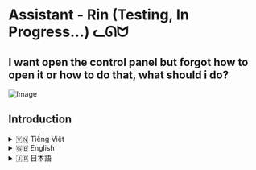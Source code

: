 # Assistant - Rin (Testing, In Progress...) ᓚᘏᗢ

## I want open the control panel but forgot how to open it or how to do that, what should i do?
![Image](https://github.com/user-attachments/assets/bce1e88b-4710-41a4-87c0-88eced9e1635)


## Introduction
<details>
<summary>🇻🇳 Tiếng Việt</summary>

## 1. Giới thiệu

**Assistant** (tên mã là **Rin**) là một trợ lý ảo cá nhân mã nguồn mở, được xây dựng dựa trên sức mạnh của mô hình ngôn ngữ lớn Gemini (Google). Rin được thiết kế để giúp người dùng tự động hóa các tác vụ hàng ngày, tương tác với hệ thống, xử lý file, và nhiều hơn nữa, thông qua giao diện dòng lệnh (CLI) thân thiện và trực quan.

**Mục tiêu chính của dự án Assistant (Rin):**

- **Tự động hóa tác vụ:** Giúp người dùng thực hiện các công việc phức tạp như thực thi lệnh hệ thống, chạy script Python, chỉnh sửa file một cách dễ dàng và nhanh chóng thông qua lệnh bằng ngôn ngữ tự nhiên.
- **Mở rộng khả năng:** Kiến trúc plugin linh hoạt cho phép dễ dàng mở rộng thêm các tính năng mới, phù hợp với nhu cầu sử dụng đa dạng của người dùng.
- **Tích hợp AI mạnh mẽ:** Sử dụng Gemini để hiểu và phản hồi câu hỏi, yêu cầu của người dùng một cách thông minh và tự nhiên.
- **Mã nguồn mở và Tùy biến:** Mã nguồn dự án được cung cấp mở, khuyến khích cộng đồng đóng góp và tùy chỉnh để phát triển trợ lý ảo theo ý muốn.

**Assistant (Rin) hướng đến:**

- **Người dùng cá nhân:** Muốn có một trợ lý ảo đa năng để hỗ trợ công việc và giải trí hàng ngày.
- **Nhà phát triển:**  Muốn tìm hiểu cách tích hợp AI vào ứng dụng, hoặc muốn đóng góp vào một dự án trợ lý ảo mã nguồn mở.
- **Người yêu thích công nghệ:** Muốn khám phá và tùy chỉnh một trợ lý ảo linh hoạt và mạnh mẽ.

## 2. Tính năng

**Assistant (Rin)** cung cấp một loạt các tính năng mạnh mẽ, bao gồm:

- **Thực thi lệnh hệ thống (@):** Cho phép người dùng chạy trực tiếp các lệnh PowerShell (trên Windows) thông qua câu lệnh tự nhiên, ví dụ: `@mở trình quản lý thiết bị`, `@ipconfig /all`.
- **Thực thi mã Python ($):** Có khả năng tạo và thực thi các đoạn mã Python ngắn trực tiếp trong môi trường dòng lệnh, ví dụ: `$viết code python in ra thông tin ổ đĩa`, `$tính tổng các số từ 1 đến 100 bằng python`.
- **Xử lý file nâng cao (#):** Hỗ trợ đọc, ghi, chỉnh sửa, fix lỗi, và nâng cấp code trong các file khác nhau. Các lệnh xử lý file bắt đầu bằng `#` và có thể áp dụng cho nhiều loại file, ví dụ: `#đọc file "path/to/file.txt"`, `#sửa lỗi code file "script.py"`.
- **Tích hợp Gemini (Google AI):** Sử dụng sức mạnh của Gemini để hiểu ngôn ngữ tự nhiên, tạo ra lệnh hệ thống, sinh code Python, phân tích kết quả thực thi, và đưa ra đánh giá thông minh.
- **Hỗ trợ Memory (lưu trữ phiên làm việc):** Rin có khả năng lưu trữ thông tin từ các tương tác trước đó (memory) trong phiên làm việc hiện tại, giúp đưa ra phản hồi phù hợp hơn trong các câu lệnh tiếp theo.
- **Plugin kiến trúc:** Thiết kế theo dạng plugin, dễ dàng thêm mới các chức năng và mở rộng khả năng của trợ lý ảo thông qua việc phát triển các plugin mới.
- **Thông báo và Phân tích kết quả:**  Sau khi thực hiện lệnh, Rin cung cấp thông báo trạng thái (thành công/lỗi), kết quả đầu ra (output), phân tích lỗi (nếu có), và đánh giá kết quả bằng Gemini 2.
- **Hiệu ứng động và Giao diện thân thiện:** Sử dụng hiệu ứng động "đang suy nghĩ" để tạo trải nghiệm tương tác thú vị. Giao diện dòng lệnh (CLI) được tối ưu hóa về màu sắc và bố cục để dễ đọc và sử dụng.
- **Hoạt động trên Windows (tối ưu hóa cho PowerShell):** Rin được phát triển chủ yếu để chạy trên hệ điều hành Windows và tận dụng sức mạnh của PowerShell cho các lệnh hệ thống.

## 3. Cấu trúc Dự án

```
Assistant/
├── .git/             (Thư mục Git - không liệt kê khi tạo tài liệu)
├── .gitignore        (File chỉ định các tệp/thư mục Git bỏ qua)
├── Assistant/
├── bieutuong/         (Thư mục chứa các biểu tượng và hình ảnh - không liệt kê khi tạo tài liệu)
├── cac_plugin/       (Thư mục chứa các plugin chức năng mở rộng)
│   ├── thuc_thi_lenh_he_thong.py (Plugin thực thi lệnh hệ thống PowerShell)
│   ├── thuc_thi_python.py     (Plugin thực thi mã Python)
│   ├── xu_ly_file_plugin.py   (Plugin xử lý file nâng cao)
│   ├── __init__.py
│   └── __pycache__/         (Thư mục cache Python - không liệt kê)
├── core/              (Thư mục chứa mã nguồn core của trợ lý ảo)
│   ├── chat.py         (Module quản lý giao tiếp với Gemini)
│   ├── __init__.py
│   └── __pycache__/         (Thư mục cache Python - không liệt kê)
├── memory/            (Thư mục lưu trữ memory và session - không liệt kê)
├── README.md
├── rin.py             (File mã nguồn chính, khởi chạy trợ lý ảo)
├── run.bat            (File batch script để chạy ứng dụng trên Windows)
├── utils/             (Thư mục chứa các module tiện ích)
│   ├── animation/      (Thư mục chứa hiệu ứng động)
│   │   ├── hieu_ung.py  (Module hiệu ứng động)
│   │   └── __init__.py
│   │   └── __pycache__/     (Thư mục cache Python - không liệt kê)
│   ├── cau_hinh.py     (File cấu hình các hằng số và cài đặt)
│   ├── nhat_ky.py      (Module nhật ký hoạt động)
│   ├── rin.bat        (File batch script phụ trợ)
│   ├── __init__.py
│   └── __pycache__/     (Thư mục cache Python - không liệt kê)
├── __init__.py
```

- **`.git/`, `.gitignore`**: Các file và thư mục liên quan đến Git, quản lý mã nguồn.
- **`Assistant/`**: Thư mục có thể dùng để chứa các tài liệu hoặc nguồn lực khác cho dự án (hiện tại có vẻ trống).
- **`bieutuong/`**: Thư mục chứa các file biểu tượng, hình ảnh, ASCII art sử dụng cho giao diện (có thể được tùy chỉnh).
- **`cac_plugin/`**: Thư mục cốt lõi chứa các plugin chức năng:
    - **`thuc_thi_lenh_he_thong.py`**: Plugin cho phép thực thi lệnh hệ thống (PowerShell).
    - **`thuc_thi_python.py`**: Plugin cho phép thực thi mã Python trực tiếp.
    - **`xu_ly_file_plugin.py`**: Plugin cung cấp các chức năng xử lý file (đọc, ghi, sửa...).
    - **`__init__.py`**: File khởi tạo package, báo cho Python biết đây là một package.
- **`core/`**: Chứa các module core của hệ thống:
    - **`chat.py`**: Module xử lý giao tiếp với Gemini API, khởi tạo và duy trì phiên chat.
    - **`__init__.py`**: File khởi tạo package.
- **`memory/`**: Thư mục (không được commit lên Git) lưu trữ memory của phiên làm việc và lịch sử hội thoại.
- **`README.md`**: File README này, cung cấp thông tin tổng quan về dự án.
- **`rin.py`**: File Python chính, chứa vòng lặp chính của chương trình, xử lý input người dùng, gọi plugin, và giao tiếp với Gemini.
- **`run.bat`**: File batch để chạy ứng dụng một cách dễ dàng trên Windows (kích hoạt môi trường ảo và chạy `rin.py`).
- **`utils/`**: Chứa các module tiện ích dùng chung:
    - **`animation/`**: Chứa module `hieu_ung.py` để tạo hiệu ứng động (ví dụ: "đang suy nghĩ").
    - **`cau_hinh.py`**: File cấu hình các hằng số, cài đặt, API key, màu sắc, v.v.
    - **`nhat_ky.py`**: Module quản lý nhật ký (logging) hoạt động của chương trình.
    - **`rin.bat`**: File batch script phụ trợ (ví dụ, có thể dùng cho mục đích debug hoặc test).
    - **`__init__.py`**: File khởi tạo package.
- **`__init__.py` (gốc thư mục `Assistant/`)**: File khởi tạo package cho thư mục gốc.

## 4. Cài đặt

### Điều kiện tiên quyết

Trước khi cài đặt và chạy **Assistant (Rin)**, bạn cần đảm bảo đã cài đặt các phần mềm sau:

1.  **Python:** Phiên bản Python 3.8 trở lên. Tải từ [https://www.python.org/downloads/](https://www.python.org/downloads/)

2.  **pip:** (Đi kèm Python) Pip là trình quản lý gói của Python, dùng để cài đặt các thư viện phụ thuộc.

3.  **API Key của Gemini API:** Bạn cần có API key hợp lệ để sử dụng Gemini API.  Tham khảo hướng dẫn từ Google Generative AI để lấy API key. Sau khi có key, hãy đặt nó vào biến `API_KEY` trong file `utils/cau_hinh.py`. **Cẩn trọng bảo mật API Key của bạn**.

### Các bước cài đặt

1. **Tải Dự án:** Clone hoặc tải mã nguồn dự án **Assistant** từ GitHubGitHub.

   ```bash
   git clone https://github.com/Rin1809/System_Assistant
   cd Assistant
   ```

2. **Tạo Môi trường Ảo (khuyến khích):** Tạo môi trường ảo để quản lý thư viện riêng cho dự án này. Trong thư mục dự án **Assistant**, chạy lệnh:

   ```bash
   python -m venv moitruongao
   ```

3. **Kích hoạt Môi trường Ảo:**

   - **Windows:** Chạy file `run.bat`. File này sẽ kích hoạt môi trường ảo và chạy ứng dụng.

     Hoặc kích hoạt thủ công bằng lệnh trong Command Prompt/PowerShell:
     ```bash
     moitruongao\Scripts\activate.bat
     ```

   - **macOS/Linux:** Chạy lệnh trong Terminal:
     ```bash
     source moitruongao/bin/activate
     ```

4. **Cài đặt Thư viện:** Cài đặt các thư viện Python cần thiết từ file `requirements.txt` (nếu có trong dự án). Nếu không, cài đặt thủ công (trong môi trường ảo đã kích hoạt):

   ```bash
   pip install -r requirements.txt  # Nếu có file requirements.txt

   # Hoặc cài thủ công nếu không có file requirements.txt:
   pip install google-generativeai pygments python-magic python-docx openpyxl rich psutil watchdog wmi
   ```

5. **Cấu hình API Key:** Mở file `utils/cau_hinh.py` và thay thế giá trị placeholder trong biến `API_KEY = "YOUR_API_KEY_HERE"` bằng API key Gemini của bạn.

6. **Chạy Ứng dụng:**

   - **Windows (khuyến khích):** Chạy file `run.bat`.

   - **Mọi hệ điều hành (sau khi kích hoạt môi trường ảo):** Chạy lệnh:

     ```bash
     python rin.py
     ```

     Trợ lý ảo Rin sẽ khởi động trong dòng lệnh.

## 5. Cách Sử dụng

**Giao diện dòng lệnh (CLI) của Assistant (Rin):**

Khi chạy `rin.py` hoặc `run.bat`, bạn sẽ thấy giao diện dòng lệnh của Rin. Bạn có thể tương tác với Rin thông qua các lệnh bằng ngôn ngữ tự nhiên, với các tiền tố đặc biệt để gọi các chức năng plugin:

- **Câu hỏi thông thường (không tiền tố):**  Đối với các câu hỏi thông thường, bạn có thể nhập trực tiếp câu hỏi. Rin sẽ sử dụng Gemini để trả lời. Ví dụ: `thời tiết hôm nay thế nào?`, `tóm tắt về lịch sử Việt Nam`.
- **Thực thi lệnh hệ thống (tiền tố `@`):** Để thực thi lệnh hệ thống (PowerShell trên Windows), bắt đầu câu lệnh với ký tự `@`. Ví dụ: `@mở notepad`, `@ipconfig`.
- **Thực thi mã Python (tiền tố `$`)**: Để chạy mã Python, bắt đầu câu lệnh với `$`. Ví dụ: `$viết code python tính giai thừa của 10`, `$in ra ngày giờ hiện tại bằng python`.
- **Xử lý file (tiền tố `#`)**: Để thực hiện các thao tác trên file (đọc, sửa, ghi...), dùng tiền tố `#`.  Theo sau `#` là lệnh và đường dẫn file trong dấu nháy kép. Ví dụ: `#đọc file "path/to/my_file.txt"`, `#sửa file "script.py", thay thế 'old_text' bằng 'new_text'`.

**Các lệnh thường dùng:**

- **`rin`**: Gọi tên trợ lý để "đánh thức" hoặc bắt đầu cuộc trò chuyện (có thể không cần thiết trong mỗi câu lệnh).
- **`0`**: Nhập số `0` và Enter để thoát khỏi chương trình.
- **`2`**: Nhập số `2` và Enter để ngắt tiến trình hiện tại (nếu có).
- **`!` + `[tên_file_memory.json]`**:  Load memory từ một file JSON đã lưu trước đó trong thư mục `memory/`. Ví dụ: `!Memory_2024-12-28_10-30-45.json`.

**Lưu ý:**

- Đường dẫn file trong lệnh `#` nên được đặt trong dấu nháy kép (`"`).
- Rin hiện tại tối ưu hóa cho hệ điều hành Windows và PowerShell.
- Để sử dụng plugin xử lý file (`#`), bạn cần cung cấp đường dẫn file hợp lệ và đảm bảo Rin có quyền truy cập file.

## 6. Ví dụ Sử dụng

Dưới đây là một số ví dụ minh họa cách sử dụng **Assistant (Rin)** cho các tác vụ khác nhau:

**Ví dụ 1: Hỏi thông tin thời tiết:**

```
[Thời gian hiện tại] Rin: Tôi:  thời tiết Hà Nội hôm nay thế nào?

[Thời gian] Rin: Rin:  ☀️ Hà Nội hôm nay trời nắng đẹp đó cậu! Nhiệt độ dao động từ 20-28 độ C. Nhớ mang kính râm khi ra đường nha!
```

**Ví dụ 2: Mở ứng dụng bằng lệnh hệ thống:**

```
[Thời gian hiện tại] Rin: Tôi:  @mở notepad

[Thời gian] Rin: Rin:  [PLUGIN: Thực thi lệnh hệ thống] Rin:

[Thực thi lệnh hệ thống] ✨ Hoàn tất (0.25s) ✨
────────────────────────────────────────────────────────────────────────
✅ Thực thi thành công
🔍  Phân tích:
    -  - Result:

        -   "The command was successfully executed, and Notepad should be open now." (One line like this should not exceed 15 words)
- ➡️ Output:

    -

Error:
────────────────────────────────────────────────────────────────────────
```
*(Notepad sẽ được mở trên máy tính của bạn)*

**Ví dụ 3: Lấy thông tin ổ đĩa bằng Python:**

```
[Thời gian hiện tại] Rin: Tôi:  $viết code python in ra thông tin ổ đĩa

[Thời gian] Rin: Rin:  [PLUGIN: Thực thi Python] Rin:

[Thực thi Python] ✨ Hoàn tất (1.55s) ✨
────────────────────────────────────────────────────────────────────────
✅ Đã thực thi mã Python.
🔍  Phân tích:
    -  - Result:

        -   "The code executed successfully without errors." (One line like this should not exceed 15 words)
        -   "The disk information is extracted and printed as expected."
💽 Thông tin ổ đĩa:
    - ➡️ Ổ đĩa
      ➡️ Mô tả     Local Fixed Disk
      ➡️ Kích thước   931.51 GB
      ➡️ Còn trống    349.84 GB
      ➡️ Hệ thống File   NTFS
    - ➡️ Ổ đĩa   D:
      ➡️ Mô tả     Local Fixed Disk
      ➡️ Kích thước   1023.96 GB
      ➡️ Còn trống    754.85 GB
      ➡️ Hệ thống File   NTFS
    - ➡️ Ổ đĩa   E:
      ➡️ Mô tả     CD-ROM Disc
      ➡️ Kích thước   0.0 GB
      ➡️ Còn trống    0.0 GB
      ➡️ Hệ thống File   CDFS
    - ➡️ Ổ đĩa   F:
      ➡️ Mô tả     Local Fixed Disk
      ➡️ Kích thước   465.76 GB
      ➡️ Còn trống    444.04 GB
      ➡️ Hệ thống File   NTFS
    - ➡️ Ổ đĩa   G:
      ➡️ Mô tả     Local Fixed Disk
      ➡️ Kích thước   465.76 GB
      ➡️ Còn trống    439.14 GB
      ➡️ Hệ thống File   NTFS
    - ➡️ Ổ đĩa   C:
      ➡️ Mô tả     Local Fixed Disk
      ➡️ Kích thước   476.39 GB
      ➡️ Còn trống    44.47 GB
      ➡️ Hệ thống File   NTFS
────────────────────────────────────────────────────────────────────────
```

**Ví dụ 4: Đọc nội dung file code Python:**

```
[Thời gian hiện tại] Rin: Tôi:  #đọc file "utils/cau_hinh.py"

[Thời gian] Rin: Rin:  [PLUGIN: XuLyFile] Rin:
[Xử lý file] ✨ Hoàn tất (0.00s) ✨
────────────────────────────────────────────────────────────────────────
✅ Đã đọc file
    Nội dung:
    ----------------------------------------
    # utils/cau_hinh.py
    import threading
    import sys
    import codecs
    import os
    import re
    from rich.console import Console
    from rich.table import Table

    # Khóa Rin
    PRINT_LOCK = threading.Lock()

    # Màu sắc
    PINK1 = "\033[38;2;255;192;203m"
    PLUM2 = "\033[38;2;221;160;221m"
    RICH_PINK = "\033[38;2;255;105;180m"
    RED = "\033[91m"
    GREEN = "\033[92m"
    YELLOW = "\033[38;5;226m"  # Nền vàng nhạt
    BLUE = "\033[94m"
    ORANGE = "\033[38;2;255;105;180m"
    RESET = "\033[0m"
    BOLD = "\033[1m"
    UNBOLD = "\033[0m"
    GREEN = "\033[38;5;154m"
    RIN = "\033[38;5;159m"
    TIME = "\033[38;5;231m"
    THISTLE1 = "\033[38;2;255;225;255m"
    DARK_ORANGE = "\033[38;2;255;140;0m"
    MODEL_NAME = "gemini-2.0-flash-exp" # Thay doi model neu can
    MODEL_NAME2 = "gemini-exp-1206"
    TEMP = 0.7
    TOP_P = 0.95
    TOP_K = 40
    MAX_OUTPUT_TOKENS = 8192 #giam xuon == nhanh hon
    API_KEY = "YOUR_API_KEY_HERE"

    SUCCESS = f"{GREEN}✔{RESET}"
    FAIL = f"{RED}❌{RESET}"
    ERROR = f"{RED}⚠{RESET}"

    # path luu memory
    MEMORY_DIR = os.path.join(os.path.dirname(os.path.dirname(os.path.abspath(__file__))), "memory")

    MEMORY_FILE_FORMAT = "Memory_%Y-%m-%d_%H-%M-%S.json"
    SESSION_FILE_FORMAT = "Session_%Y-%m-%d_%H-%M-%S.json"

    def remove_ansi_escape_codes(text):
        """Loại bỏ mã màu ANSI khỏi chuỗi."""
        return re.sub(r'\x1b\[[0-9;]*[mG]', '', text)

    def format_output(plugin_name, message=None, execution_time=None, content=None, error=None, analysis=None, output=None, code=None, disk_info=None, detailed=True):
        """
        Formats the output for better readability.
        """
        console = Console()

        if not detailed:
            if execution_time is not None:
                console.print(f"[{plugin_name}] ✨ Hoàn tất ({execution_time:.2f}s) ✨")
            if message:
                console.print(f"✅ {message}")
            if error:
                console.print(f"❌ {error}")
            return

        table = Table(title=f"[{plugin_name}]")

        table.add_column("Trường", style="dim", width=20)
        table.add_column("Giá trị")

        if message:
            table.add_row("✅ Thông báo", message)
        if execution_time is not None:
            table.add_row("✨ Thời gian", f"{execution_time:.2f}s")
        if analysis:
            table.add_row("🔍 Phân tích", analysis)
        if output:
            table.add_row("➡️ Output", output)
        if content:
            table.add_row("📄 Nội dung", content)
        if code:
            table.add_row("💻 Code", code)
        if disk_info:
            table.add_row("💽 Thông tin ổ đĩa", "")
            for disk in disk_info:
                table.add_row("    - ➡️ Ổ đĩa", disk['caption'])
                table.add_row("      ➡️ Mô tả", disk['description'])
                table.add_row("      ➡️ Kích thước", f"{disk['size']} GB")
                table.add_row("      ➡️ Còn trống", f"{disk['free_space']} GB")
                table.add_row("      ➡️ Hệ thống File", disk['file_system'])
        if error:
            table.add_row("❌ Lỗi", error)

        console.print(table)
    ----------------------------------------
────────────────────────────────────────────────────────────────────────
```

**Ví dụ 5: Chỉnh sửa file text (thay thế từ):**

```
[Thời gian hiện tại] Rin: Tôi:  #sửa file "example.txt" thay thế "từ cũ" bằng "từ mới"

[Thời gian] Rin: Rin:  [PLUGIN: XuLyFile] Rin:
[Xử lý file] ✨ Hoàn tất (0.01s) ✨
────────────────────────────────────────────────────────────────────────
✅ Đã chỉnh sửa file
    Code:
    ----------------------------------------
    Không có thay đổi
    ----------------------------------------
────────────────────────────────────────────────────────────────────────
```
*(File `example.txt` sẽ được chỉnh sửa, nếu có "từ cũ" sẽ bị thay thế bằng "từ mới")*

**Khám phá thêm:**

Hãy thử nghiệm với các lệnh khác nhau, kết hợp các tính năng, và tùy chỉnh các plugin để khám phá toàn bộ tiềm năng của **Assistant (Rin)**.

## 7. Cấu hình Nâng cao

- **File cấu hình `utils/cau_hinh.py`:** File này chứa các cấu hình quan trọng:
    - `API_KEY`:  **Bắt buộc** phải thay thế bằng API key Gemini của bạn.
    - `MODEL_NAME`, `MODEL_NAME2`: Tên các model Gemini được sử dụng. Có thể thay đổi để thử nghiệm các model khác.
    - `TEMP`, `TOP_P`, `TOP_K`, `MAX_OUTPUT_TOKENS`: Các tham số cấu hình cho model Gemini.  Bạn có thể tùy chỉnh để điều chỉnh độ sáng tạo, độ chính xác, và tốc độ phản hồi của Gemini.
    - Các biến màu sắc: `PINK1`, `RED`, `GREEN`, `YELLOW`, v.v.:  Mã màu ANSI để tùy chỉnh giao diện dòng lệnh.
    - `MEMORY_DIR`, `MEMORY_FILE_FORMAT`, `SESSION_FILE_FORMAT`: Đường dẫn và định dạng file cho việc lưu trữ memory và session.

- **Plugin kiến trúc:** Nếu bạn muốn mở rộng thêm tính năng cho **Assistant (Rin)**, bạn có thể phát triển các plugin mới trong thư mục `cac_plugin/`. Xem các plugin mẫu (`thuc_thi_lenh_he_thong.py`, `thuc_thi_python.py`, `xu_ly_file_plugin.py`) để hiểu cách xây dựng một plugin.

- **Chạy bằng quyền Admin (Windows):** Để một số plugin (ví dụ: `thuc_thi_lenh_he_thong.py`) hoạt động hiệu quả nhất (đặc biệt các lệnh yêu cầu quyền admin), bạn nên chạy `rin.py` hoặc `run.bat` với quyền Administrator. Khi khởi động, Rin sẽ kiểm tra quyền admin và tự động yêu cầu chạy lại với quyền admin nếu cần thiết.

</details>

<details>
<summary>🇬🇧 English</summary>

## 1. Introduction

**Assistant** (codename **Rin**) is an open-source personal virtual assistant, built on the powerful Gemini large language model (Google). Rin is designed to help users automate daily tasks, interact with the system, process files, and much more, through a user-friendly and intuitive command-line interface (CLI).

**The main goals of the Assistant (Rin) project:**

- **Task Automation:** Help users perform complex tasks like executing system commands, running Python scripts, and editing files easily and quickly through natural language commands.
- **Extensibility:** Flexible plugin architecture allows for easy addition of new features, suitable for diverse user needs.
- **Powerful AI Integration:** Leverage Gemini to understand and respond to user questions and requests intelligently and naturally.
- **Open Source and Customizable:** Project source code is open, encouraging community contributions and customization to develop virtual assistants as desired.

**Assistant (Rin) is aimed at:**

- **Personal Users:** Who want a versatile virtual assistant to support daily work and entertainment.
- **Developers:**  Who want to learn how to integrate AI into applications, or want to contribute to an open-source virtual assistant project.
- **Tech Enthusiasts:** Who want to explore and customize a flexible and powerful virtual assistant.

## 2. Features

**Assistant (Rin)** offers a range of powerful features, including:

- **System Command Execution (@):** Allows users to directly run PowerShell commands (on Windows) through natural language commands, for example: `@open device manager`, `@ipconfig /all`.
- **Python Code Execution ($):** Capable of creating and executing short Python code snippets directly in the command-line environment, for example: `$write python code to print disk information`, `$calculate the sum of numbers from 1 to 100 using python`.
- **Advanced File Processing (#):** Supports reading, writing, editing, fixing code, and upgrading code in different files. File processing commands start with `#` and can be applied to various file types, for example: `#read file "path/to/file.txt"`, `#fix code file "script.py"`.
- **Gemini Integration (Google AI):** Harnesses the power of Gemini to understand natural language, generate system commands, generate Python code, analyze execution results, and provide intelligent evaluations.
- **Memory Support (Session History):** Rin has the ability to store information from previous interactions (memory) in the current session, helping to provide more relevant responses in subsequent commands.
- **Plugin Architecture:** Designed with a plugin-based architecture, making it easy to add new functions and expand the virtual assistant's capabilities by developing new plugins.
- **Notification and Result Analysis:**  After executing commands, Rin provides status notifications (success/error), output results, error analysis (if any), and result evaluation using Gemini 2.
- **Dynamic Effects and Friendly Interface:** Uses dynamic "thinking" effects to create an engaging interaction experience. The command-line interface (CLI) is optimized for color and layout for readability and ease of use.
- **Runs on Windows (Optimized for PowerShell):** Rin is primarily developed to run on the Windows operating system and leverage the power of PowerShell for system commands.

## 3. Project Structure

```
Assistant/
├── .git/             (Git Directory - not listed in documentation)
├── .gitignore        (File specifying files/directories Git should ignore)
├── Assistant/
├── bieutuong/         (Directory containing icons and images - not listed in documentation)
├── cac_plugin/       (Directory containing extended function plugins)
│   ├── thuc_thi_lenh_he_thong.py (PowerShell system command execution plugin)
│   ├── thuc_thi_python.py     (Python code execution plugin)
│   ├── xu_ly_file_plugin.py   (Advanced file processing plugin)
│   ├── __init__.py
│   └── __pycache__/         (Python cache directory - not listed)
├── core/              (Directory containing the core source code of the virtual assistant)
│   ├── chat.py         (Module for managing Gemini communication)
│   ├── __init__.py
│   └── __pycache__/         (Python cache directory - not listed)
├── memory/            (Directory for storing session memory and history - not listed)
├── README.md
├── rin.py             (Main source code file, starts the virtual assistant)
├── run.bat            (Batch script to easily run the application on Windows)
├── utils/             (Directory containing utility modules)
│   ├── animation/      (Directory containing dynamic effects)
│   │   ├── hieu_ung.py  (Dynamic effects module)
│   │   └── __init__.py
│   │   └── __pycache__/     (Python cache directory - not listed)
│   ├── cau_hinh.py     (Configuration file for constants and settings)
│   ├── nhat_ky.py      (Activity logging module)
│   ├── rin.bat        (Auxiliary batch script file)
│   ├── __init__.py
│   └── __pycache__/     (Python cache directory - not listed)
├── __init__.py
```

- **`.git/`, `.gitignore`**: Git-related files and directories for source code management.
- **`Assistant/`**: Directory potentially for documents or other project resources (currently seems empty).
- **`bieutuong/`**: Directory containing icon files, images, ASCII art used for the interface (can be customized).
- **`cac_plugin/`**: Core directory containing function plugins:
    - **`thuc_thi_lenh_he_thong.py`**: Plugin for executing system commands (PowerShell).
    - **`thuc_thi_python.py`**: Plugin for direct Python code execution.
    - **`xu_ly_file_plugin.py`**: Plugin providing file processing functionalities (read, write, edit...).
    - **`__init__.py`**: Package initialization file, tells Python this is a package.
- **`core/`**: Contains core system modules:
    - **`chat.py`**: Module handling Gemini API communication, initializes and maintains chat sessions.
    - **`__init__.py`**: Package initialization file.
- **`memory/`**: Directory (not committed to Git) storing session memory and conversation history.
- **`README.md`**: This README file, provides project overview information.
- **`rin.py`**: Main Python file, contains program's main loop, processes user input, calls plugins, and interacts with Gemini.
- **`run.bat`**: Batch file to easily run the application on Windows (activates virtual environment and runs `rin.py`).
- **`utils/`**: Contains common utility modules:
    - **`animation/`**: Contains `hieu_ung.py` module to create dynamic effects (e.g., "thinking" animation).
    - **`cau_hinh.py`**: Configuration file for constants, settings, API key, colors, etc.
    - **`nhat_ky.py`**: Module for managing program activity logs (logging).
    - **`rin.bat`**: Auxiliary batch script file (e.g., can be used for debugging or testing purposes).
    - **`__init__.py`**: Package initialization file.
- **`__init__.py`** (root `Assistant/` directory): Package initialization file for the root directory.

## 4. Installation

### Prerequisites

Before installing and running **Assistant (Rin)**, ensure you have the following software installed:

1.  **Python:** Python version 3.8 or later. Download from [https://www.python.org/downloads/](https://www.python.org/downloads/)

2.  **pip:** (Included with Python) Pip is Python's package manager, used to install dependent libraries.

3.  **Gemini API Key:** You need a valid Gemini API key to use the Gemini API. Refer to Google Generative AI documentation to get an API key. Once you have the key, put it in the `API_KEY` variable in the `utils/cau_hinh.py` file. **Keep your API Key secure**.

### Installation Steps

1. **Download Project:** Clone or download the **Assistant** project source code from GitHub.

   ```bash
   git clone https://github.com/Rin1809/System_Assistant
   cd Assistant
   ```

2. **Create Virtual Environment (Recommended):** Create a virtual environment to manage libraries separately for this project. In the **Assistant** project directory, run the command:

   ```bash
   python -m venv moitruongao
   ```

3. **Activate Virtual Environment:**

   - **Windows:** Run the `run.bat` file. This file will activate the virtual environment and run the application.

     Or manually activate using the command in Command Prompt/PowerShell:
     ```bash
     moitruongao\Scripts\activate.bat
     ```

   - **macOS/Linux:** Run the command in the Terminal:
     ```bash
     source moitruongao/bin/activate
     ```

4. **Install Libraries:** Install the necessary Python libraries from the `requirements.txt` file (if present in the project). Otherwise, install them manually (in the activated virtual environment):

   ```bash
   pip install -r requirements.txt  # If requirements.txt file exists

   # Or install manually if requirements.txt is not present:
   pip install google-generativeai pygments python-magic python-docx openpyxl rich psutil watchdog wmi
   ```

5. **Configure API Key:** Open the `utils/cau_hinh.py` file and replace the placeholder value in the `API_KEY = "YOUR_API_KEY_HERE"` variable with your Gemini API key.

6. **Run Application:**

   - **Windows (Recommended):** Run the `run.bat` file.

   - **Any OS (after activating virtual environment):** Run the command:

     ```bash
     python rin.py
     ```

     The Rin virtual assistant will start in the command line.

## 5. Usage

**Command-Line Interface (CLI) of Assistant (Rin):**

When you run `rin.py` or `run.bat`, you will see Rin's command-line interface. You can interact with Rin through natural language commands, with special prefixes to invoke plugin functions:

- **Normal Questions (no prefix):** For general questions, you can directly enter the question. Rin will use Gemini to answer. For example: `how's the weather today in Hanoi?`, `summarize Vietnamese history`.
- **System Command Execution (prefix `@`):** To execute system commands (PowerShell on Windows), start the command with the `@` character. For example: `@open notepad`, `@ipconfig`.
- **Python Code Execution (prefix `$`)**: To run Python code, start the command with `$`. For example: `$write python code to calculate factorial of 10`, `$print current date and time using python`.
- **File Processing (prefix `#`)**: To perform file operations (read, edit, write...), use the prefix `#`. Following `#` is the command and the file path in double quotes. For example: `#read file "path/to/my_file.txt"`, `#edit file "script.py", replace 'old_text' with 'new_text'`.

**Common Commands:**

- **`rin`**: Calling the assistant's name to "wake up" or start a conversation (may not be necessary in every command).
- **`0`**: Enter number `0` and Enter to exit the program.
- **`2`**: Enter number `2` and Enter to interrupt the current process (if any).
- **`!` + `[memory_file_name.json]`**:  Load memory from a previously saved JSON file in the `memory/` directory. For example: `!Memory_2024-12-28_10-30-45.json`.

**Note:**

- File paths in `#` commands should be enclosed in double quotes (`"`).
- Rin is currently optimized for Windows OS and PowerShell.
- To use the file processing plugin (`#`), you need to provide valid file paths and ensure Rin has file access permissions.

## 6. Usage Examples

Below are some examples illustrating how to use **Assistant (Rin)** for different tasks:

**Example 1: Asking about weather information:**

```
[Current Time] Rin: Me:  how's the weather in Hanoi today?

[Time] Rin: Rin:  ☀️ Hanoi's weather today is sunny and beautiful! The temperature ranges from 20-28 degrees Celsius. Remember to wear sunglasses when going out!
```

**Example 2: Opening an application using system command:**

```
[Current Time] Rin: Me:  @open notepad

[Time] Rin: Rin:  [PLUGIN: System Command Execution] Rin:

[System Command Execution] ✨ Completed (0.25s) ✨
────────────────────────────────────────────────────────────────────────
✅ Execution successful
🔍  Analysis:
    -  - Result:

        -   "The command was successfully executed, and Notepad should be open now." (One line like this should not exceed 15 words)
- ➡️ Output:

    -

Error:
────────────────────────────────────────────────────────────────────────
```
*(Notepad will be opened on your computer)*

**Example 3: Getting disk information using Python:**

```
[Current Time] Rin: $write python code to print disk information

[Time] Rin: Rin:  [PLUGIN: Python Execution] Rin:

[Python Execution] ✨ Completed (1.55s) ✨
────────────────────────────────────────────────────────────────────────
✅ Python code executed successfully.
🔍  Analysis:
    -  - Result:

        -   "The code executed successfully without errors." (One line like this should not exceed 15 words)
        -   "The disk information is extracted and printed as expected."
💽 Disk Information:
    - ➡️ Disk
      ➡️ Description     Local Fixed Disk
      ➡️ Size          931.51 GB
      ➡️ Free Space    349.84 GB
      ➡️ File System   NTFS
    - ➡️ Disk   D:
      ➡️ Description     Local Fixed Disk
      ➡️ Size          1023.96 GB
      ➡️ Free Space    754.85 GB
      ➡️ File System   NTFS
    - ➡️ Disk   E:
      ➡️ Description     CD-ROM Disc
      ➡️ Size          0.0 GB
      ➡️ Free Space    0.0 GB
      ➡️ File System   CDFS
    - ➡️ Disk   F:
      ➡️ Description     Local Fixed Disk
      ➡️ Size          465.76 GB
      ➡️ Free Space    444.04 GB
      ➡️ File System   NTFS
    - ➡️ Disk   G:
      ➡️ Description     Local Fixed Disk
      ➡️ Size          465.76 GB
      ➡️ Free Space    439.14 GB
      ➡️ File System   NTFS
    - ➡️ Disk   C:
      ➡️ Description     Local Fixed Disk
      ➡️ Size          476.39 GB
      ➡️ Free Space    44.47 GB
      ➡️ File System   NTFS
────────────────────────────────────────────────────────────────────────
```

**Example 4: Reading content of a Python code file:**

```
[Current Time] Rin: Me:  #read file "utils/cau_hinh.py"

[Time] Rin: Rin:  [PLUGIN: File Processing] Rin:
[File processing] ✨ Completed (0.00s) ✨
────────────────────────────────────────────────────────────────────────
✅ File read successfully
    Content:
    ----------------------------------------
    # utils/cau_hinh.py
    import threading
    import sys
    import codecs
    import os
    import re
    from rich.console import Console
    from rich.table import Table

    # Rin Lock
    PRINT_LOCK = threading.Lock()

    # Colors
    PINK1 = "\033[38;2;255;192;203m"
    PLUM2 = "\033[38;2;221;160;221m"
    RICH_PINK = "\033[38;2;255;105;180m"
    RED = "\033[91m"
    GREEN = "\033[92m"
    YELLOW = "\033[38;5;226m"  # Light Yellow background
    BLUE = "\033[94m"
    ORANGE = "\033[38;2;255;105;180m"
    RESET = "\033[0m"
    BOLD = "\033[1m"
    UNBOLD = "\033[0m"
    GREEN = "\033[38;5;154m"
    RIN = "\033[38;5;159m"
    TIME = "\033[38;5;231m"
    THISTLE1 = "\033[38;2;255;225;255m"
    DARK_ORANGE = "\033[38;2;255;140;0m"
    MODEL_NAME = "gemini-2.0-flash-exp" # Change model if needed
    MODEL_NAME2 = "gemini-exp-1206"
    TEMP = 0.7
    TOP_P = 0.95
    TOP_K = 40
    MAX_OUTPUT_TOKENS = 8192 # Reduce == faster
    API_KEY = "YOUR_API_KEY_HERE"

    SUCCESS = f"{GREEN}✔{RESET}"
    FAIL = f"{RED}❌{RESET}"
    ERROR = f"{RED}⚠{RESET}"

    # memory save path
    MEMORY_DIR = os.path.join(os.path.dirname(os.path.dirname(os.path.abspath(__file__))), "memory")

    MEMORY_FILE_FORMAT = "Memory_%Y-%m-%d_%H-%M-%S.json"
    SESSION_FILE_FORMAT = "Session_%Y-%m-%d_%H-%M-%S.json"

    def remove_ansi_escape_codes(text):
        """Removes ANSI color codes from a string."""
        return re.sub(r'\x1b\[[0-9;]*[mG]', '', text)

    def format_output(plugin_name, message=None, execution_time=None, content=None, error=None, analysis=None, output=None, code=None, disk_info=None, detailed=True):
        """
        Formats the output for better readability.
        """
        console = Console()

        if not detailed:
            if execution_time is not None:
                console.print(f"[{plugin_name}] ✨ Completed ({execution_time:.2f}s) ✨")
            if message:
                console.print(f"✅ {message}")
            if error:
                console.print(f"❌ {error}")
            return

        table = Table(title=f"[{plugin_name}]")

        table.add_column("Field", style="dim", width=20)
        table.add_column("Value")

        if message:
            table.add_row("✅ Message", message)
        if execution_time is not None:
            table.add_row("✨ Time", f"{execution_time:.2f}s")
        if analysis:
            table.add_row("🔍 Analysis", analysis)
        if output:
            table.add_row("➡️ Output", output)
        if content:
            table.add_row("📄 Content", content)
        if code:
            table.add_row("💻 Code", code)
        if disk_info:
            table.add_row("💽 Disk Information", "")
            for disk in disk_info:
                table.add_row("    - ➡️ Drive", disk['caption'])
                table.add_row("      ➡️ Description", disk['description'])
                table.add_row("      ➡️ Size", f"{disk['size']} GB")
                table.add_row("      ➡️ Free Space", f"{disk['free_space']} GB")
                table.add_row("      ➡️ File System", disk['file_system'])
        if error:
            table.add_row("❌ Error", error)

        console.print(table)
    ----------------------------------------
────────────────────────────────────────────────────────────────────────
```

**Example 5: Editing a text file (replacing text):**

```
[Current Time] Rin: Me:  #edit file "example.txt" replace "old text" with "new text"

[Time] Rin: Rin:  [PLUGIN: File Processing] Rin:
[File processing] ✨ Completed (0.01s) ✨
────────────────────────────────────────────────────────────────────────
✅ File edited successfully
    Code:
    ----------------------------------------
    No changes made
    ----------------------------------------
────────────────────────────────────────────────────────────────────────
```
*(File `example.txt` will be edited, if "old text" exists, it will be replaced with "new text")*

**Explore Further:**

Experiment with different commands, combine features, and customize plugins to explore the full potential of **Assistant (Rin)**.

## 7. Advanced Configuration

- **Configuration File `utils/cau_hinh.py`:** This file contains important configurations:
    - `API_KEY`:  **Required**, must be replaced with your Gemini API key.
    - `MODEL_NAME`, `MODEL_NAME2`: Names of Gemini models used. Can be changed to experiment with other models.
    - `TEMP`, `TOP_P`, `TOP_K`, `MAX_OUTPUT_TOKENS`: Configuration parameters for the Gemini model. You can customize these to adjust the creativity, accuracy, and response speed of Gemini.
    - Color variables: `PINK1`, `RED`, `GREEN`, `YELLOW`, etc.: ANSI color codes to customize the command-line interface.
    - `MEMORY_DIR`, `MEMORY_FILE_FORMAT`, `SESSION_FILE_FORMAT`: Paths and file formats for storing memory and session data.

- **Plugin Architecture:** If you want to add more features to **Assistant (Rin)**, you can develop new plugins in the `cac_plugin/` directory. See the sample plugins (`thuc_thi_lenh_he_thong.py`, `thuc_thi_python.py`, `xu_ly_file_plugin.py`) to understand how to build a plugin.

- **Run as Administrator (Windows):** For some plugins (e.g., `thuc_thi_lenh_he_thong.py`) to function most effectively (especially commands requiring admin rights), you should run `rin.py` or `run.bat` with Administrator privileges. Upon startup, Rin will check for administrator rights and automatically request to re-run with admin rights if needed.

</details>

<details>
<summary>🇯🇵 日本語</summary>

## 1. はじめに

**Assistant**（コード名 **Rin**）は、強力な Gemini 大規模言語モデル (Google) を基盤として構築されたオープンソースの個人用仮想アシスタントです。Rin は、ユーザーが日々のタスクを自動化したり、システムと対話したり、ファイルを処理したり、その他多くのことを、ユーザーフレンドリーで直感的なコマンドラインインターフェース（CLI）を通じて行うのを支援するように設計されています。

**Assistant (Rin) プロジェクトの主な目的:**

- **タスクの自動化:** システムコマンドの実行、Python スクリプトの実行、ファイルの編集などの複雑なタスクを、自然言語コマンドを通じて簡単かつ迅速に実行できるようにユーザーを支援します。
- **拡張性:** 柔軟なプラグインアーキテクチャにより、新しい機能の追加が容易になり、多様なユーザーニーズに対応できます。
- **強力な AI の統合:** Gemini を活用して、ユーザーの質問やリクエストをインテリジェントかつ自然に理解し、応答します。
- **オープンソースとカスタマイズ:** プロジェクトのソースコードは公開されており、コミュニティの貢献と、望むように仮想アシスタントを開発するためのカスタマイズを奨励しています。

**Assistant (Rin) は以下を対象としています:**

- **個人ユーザー:** 日常の仕事やエンターテイメントをサポートするための汎用性の高い仮想アシスタントを必要としているユーザー。
- **開発者:** アプリケーションへの AI の統合方法を学びたい、またはオープンソースの仮想アシスタントプロジェクトに貢献したいユーザー。
- **テクノロジー愛好家:** 柔軟で強力な仮想アシスタントを探求し、カスタマイズしたいユーザー。

## 2. 機能

**Assistant (Rin)** は、以下を含む一連の強力な機能を提供します。

- **システムコマンドの実行 (@):** 自然言語コマンドを通じて PowerShell コマンド (Windows 上) を直接実行できます。例: `@デバイスマネージャーを開く`、`@ipconfig /all`。
- **Python コードの実行 ($):** コマンドライン環境で短い Python コードスニペットを作成および実行できます。例: `$ディスク情報を印刷する python コードを記述`、`$Python を使用して 1 から 100 までの数値の合計を計算`。
- **高度なファイル処理 (#):** さまざまなファイルの読み取り、書き込み、編集、コードの修正、およびコードのアップグレードをサポートします。ファイル処理コマンドは `#` で始まり、さまざまなファイルタイプに適用できます。例: `#ファイル "path/to/file.txt" を読み取り`、`#コードファイル "script.py" を修正`。
- **Gemini 統合 (Google AI):** Gemini の力を活用して、自然言語を理解し、システムコマンドを生成し、Python コードを生成し、実行結果を分析し、インテリジェントな評価を提供します。
- **メモリサポート (セッション履歴):** Rin は、現在のセッションで以前のインタラクション (メモリ) から情報を保存する機能を備えており、後続のコマンドでより適切な応答を提供するのに役立ちます。
- **プラグインアーキテクチャ:** プラグインベースのアーキテクチャで設計されており、新しいプラグインを開発することで、新しい機能を追加し、仮想アシスタントの機能を簡単に拡張できます。
- **通知と結果分析:** コマンド実行後、Rin はステータス通知 (成功/エラー)、出力結果、エラー分析 (もしあれば)、および Gemini 2 を使用した結果評価を提供します。
- **動的エフェクトとフレンドリーなインターフェース:** 動的な「思考中」エフェクトを使用して、魅力的なインタラクションエクスペリエンスを作成します。コマンドラインインターフェース（CLI）は、読みやすさと使いやすさを考慮して、色とレイアウトが最適化されています。
- **Windows で実行 (PowerShell 用に最適化):** Rin は主に Windows オペレーティングシステムで実行され、システムコマンドに PowerShell の力を活用するように開発されています。

## 3. プロジェクト構造

```
Assistant/
├── .git/             (Git ディレクトリ - ドキュメントにリストされていません)
├── .gitignore        (Git が無視するファイル/ディレクトリを指定するファイル)
├── Assistant/
├── bieutuong/         (アイコンと画像を含むディレクトリ - ドキュメントにリストされていません)
├── cac_plugin/       (拡張機能プラグインを含むディレクトリ)
│   ├── thuc_thi_lenh_he_thong.py (PowerShell システムコマンド実行プラグイン)
│   ├── thuc_thi_python.py     (Python コード実行プラグイン)
│   ├── xu_ly_file_plugin.py   (高度なファイル処理プラグイン)
│   ├── __init__.py
│   └── __pycache__/         (Python キャッシュディレクトリ - リストされていません)
├── core/              (仮想アシスタントのコアソースコードを含むディレクトリ)
│   ├── chat.py         (Gemini 通信を管理するためのモジュール)
│   ├── __init__.py
│   └── __pycache__/         (Python キャッシュディレクトリ - リストされていません)
├── memory/            (セッションメモリと履歴を保存するためのディレクトリ - リストされていません)
├── README.md
├── rin.py             (メインソースコードファイル、仮想アシスタントを起動)
├── run.bat            (Windows でアプリケーションを簡単に実行するためのバッチスクリプト)
├── utils/             (ユーティリティモジュールを含むディレクトリ)
│   ├── animation/      (動的エフェクトを含むディレクトリ)
│   │   ├── hieu_ung.py  (動的エフェクトモジュール)
│   │   └── __init__.py
│   │   └── __pycache__/     (Python キャッシュディレクトリ - リストされていません)
│   ├── cau_hinh.py     (定数と設定の構成ファイル)
│   ├── nhat_ky.py      (アクティビティログモジュール)
│   ├── rin.bat        (補助バッチスクリプトファイル)
│   ├── __init__.py
│   └── __pycache__/     (Python キャッシュディレクトリ - リストされていません)
├── __init__.py
```

- **`.git/`、`.gitignore`**: ソースコード管理用の Git 関連ファイルおよびディレクトリ。
- **`Assistant/`**: ドキュメントまたはその他のプロジェクトリソースの可能性のあるディレクトリ（現在は空のようです）。
- **`bieutuong/`**: インターフェースに使用されるアイコンファイル、画像、ASCIIアートを含むディレクトリ (カスタマイズ可能)。
- **`cac_plugin/`**: 機能プラグインを含むコアディレクトリ:
    - **`thuc_thi_lenh_he_thong.py`**: システムコマンド（PowerShell）を実行するためのプラグイン。
    - **`thuc_thi_python.py`**: Python コードを直接実行するためのプラグイン。
    - **`xu_ly_file_plugin.py`**: ファイル処理機能（読み取り、書き込み、編集など）を提供するプラグイン。
    - **`__init__.py`**: パッケージの初期化ファイル。これはパッケージであることを Python に伝えます。
- **`core/`**: コアシステムモジュールが含まれています:
    - **`chat.py`**: Gemini API 通信を処理し、チャットセッションを初期化および維持するモジュール。
    - **`__init__.py`**: パッケージの初期化ファイル。
- **`memory/`**: セッションメモリと会話履歴を保存するディレクトリ（Git にコミットされていません）。
- **`README.md`**: この README ファイル。プロジェクトの概要情報を提供します。
- **`rin.py`**: メイン Python ファイル。プログラムのメインループが含まれており、ユーザー入力を処理し、プラグインを呼び出し、Gemini と対話します。
- **`run.bat`**: Windows でアプリケーションを簡単に実行するためのバッチファイル（仮想環境をアクティブにし、`rin.py` を実行します）。
- **`utils/`**: 一般的なユーティリティモジュールが含まれています:
    - **`animation/`**: 動的エフェクトを作成するための `hieu_ung.py` モジュールを含むディレクトリ（例: 「思考中」アニメーション）。
    - **`cau_hinh.py`**: 定数、設定、API キー、色などを設定するための構成ファイル。
    - **`nhat_ky.py`**: プログラムのアクティビティログ（ロギング）を管理するためのモジュール。
    - **`rin.bat`**: 補助バッチスクリプトファイル（例: デバッグまたはテスト目的で使用できます）。
    - **`__init__.py`**: パッケージの初期化ファイル。
- **`__init__.py`** (ルート `Assistant/` ディレクトリ): ルートディレクトリのパッケージ初期化ファイル。

## 4. インストール

### 前提条件

**Assistant (Rin)** をインストールして実行する前に、システムに以下のソフトウェアがインストールされていることを確認してください。

1.  **Python:** Python バージョン 3.8 以降。[https://www.python.org/downloads/](https://www.python.org/downloads/) からダウンロードできます。

2.  **pip:** (Python に付属) Pip は Python のパッケージマネージャーであり、依存ライブラリをインストールするために使用されます。

3.  **Gemini API キー:** Gemini API を使用するには、有効な Gemini API キーが必要です。Google Generative AI のドキュメントを参照して API キーを取得してください。キーを取得したら、`utils/cau_hinh.py` ファイルの `API_KEY` 変数に入力してください。**API キーは安全に保管してください**。

### インストール手順

1. **プロジェクトのダウンロード:** GitHub から **Assistant** プロジェクトのソースコードをクローンまたはダウンロードします。

   ```bash
   git clone https://github.com/Rin1809/System_Assistant
   cd Assistant
   ```

2. **仮想環境の作成 (推奨):** このプロジェクト専用にライブラリを個別に管理するために、仮想環境を作成します。**Assistant** プロジェクトディレクトリで、次のコマンドを実行して `moitruongao` という名前の仮想環境を作成します。

   ```bash
   python -m venv moitruongao
   ```

3. **仮想環境のアクティブ化:**

   - **Windows:** `run.bat` ファイルを実行します。 `run.bat` は仮想環境を自動的にアクティブ化し、アプリケーションを実行します。

     または、コマンドプロンプト/PowerShell で次のコマンドを使用して手動でアクティブ化することもできます。
     ```bash
     moitruongao\Scripts\activate.bat
     ```

   - **macOS/Linux:** ターミナルで次のコマンドを実行します。
     ```bash
     source moitruongao/bin/activate
     ```

4. **ライブラリのインストール:** `requirements.txt` ファイル (プロジェクトに存在する場合) から必要な Python ライブラリをインストールします。それ以外の場合は、手動でインストールします (アクティブ化された仮想環境内):

   ```bash
   pip install -r requirements.txt  # requirements.txt ファイルが存在する場合

   # または requirements.txt が存在しない場合は手動でインストール:
   pip install google-generativeai pygments python-magic python-docx openpyxl rich psutil watchdog wmi
   ```

5. **API キーの設定:** `utils/cau_hinh.py` ファイルを開き、`API_KEY = "YOUR_API_KEY_HERE"` 変数のプレースホルダー値を Gemini API キーに置き換えます。

6. **アプリケーションの実行:**

   - **Windows (推奨):** `run.bat` ファイルを実行します。

   - **任意の OS (仮想環境をアクティブ化した後):** 次のコマンドを実行します。

     ```bash
     python rin.py
     ```

     Rin 仮想アシスタントがコマンドラインで起動します。

## 5. 使用方法

**Assistant (Rin) のコマンドラインインターフェース (CLI):**

`rin.py` または `run.bat` を実行すると、Rin のコマンドラインインターフェースが表示されます。自然言語コマンドを使用して Rin と対話できます。プラグイン機能を呼び出すための特別なプレフィックスを使用します。

- **通常の質問 (プレフィックスなし):** 一般的な質問については、質問を直接入力できます。Rin は Gemini を使用して回答します。例: `今日のハノイの天気は？`、`ベトナムの歴史の概要を説明`。
- **システムコマンドの実行 (プレフィックス `@`):** システムコマンド (Windows 上の PowerShell) を実行するには、コマンドを `@` 文字で開始します。例: `@notepad を開く`、`@ipconfig`。
- **Python コードの実行 (プレフィックス `$`)**: Python コードを実行するには、コマンドを `$` で開始します。例: `$10 の階乗を計算する Python コードを記述`、`$Python で現在の日時を出力`。
- **ファイル処理 (プレフィックス `#`)**: ファイル操作 (読み取り、編集、書き込みなど) を実行するには、プレフィックス `#` を使用します。`#` の後には、コマンドと二重引用符で囲まれたファイルパスが続きます。例: `#ファイル "path/to/my_file.txt" を読み取り`、`#ファイル "script.py" を編集、'old_text' を 'new_text' に置換`。

**一般的なコマンド:**

- **`rin`**: アシスタントの名前を呼んで「ウェイクアップ」または会話を開始します (すべてのコマンドで必要というわけではありません)。
- **`0`**: プログラムを終了するには、数字 `0` を入力して Enter キーを押します。
- **`2`**: 現在のプロセスを中断するには、数字 `2` を入力して Enter キーを押します (もしあれば)。
- **`!` + `[memory_file_name.json]`**: `memory/` ディレクトリに以前に保存された JSON ファイルからメモリをロードします。例: `!Memory_2024-12-28_10-30-45.json`。

**注意:**

- `#` コマンドのファイルパスは二重引用符 (`"`) で囲む必要があります。
- Rin は現在、Windows OS と PowerShell に最適化されています。
- ファイル処理プラグイン (`#`) を使用するには、有効なファイルパスを提供し、Rin にファイルアクセス権があることを確認する必要があります。

## 6. 使用例

以下は、**Assistant (Rin)** をさまざまなタスクに使用する方法を示す使用例です。

**例 1: 天気情報を尋ねる:**

```
[現在時刻] Rin: Me:  ハノイの今日の天気は？

[時間] Rin: Rin:  ☀️ ハノイの天気は今日、晴れていて綺麗ですよ! 気温は20～28℃です。外出時はサングラスをかけるのを忘れないでね!
```

**例 2: システムコマンドを使用してアプリケーションを開く:**

```
[現在時刻] Rin: Me:  @notepad を開く

[時間] Rin: Rin:  [プラグイン: システムコマンドの実行] Rin:

[システムコマンドの実行] ✨ 完了 (0.25秒) ✨
────────────────────────────────────────────────────────────────────────
✅ 実行成功
🔍  分析:
    -  - 結果:

        -   「コマンドは正常に実行されました。メモ帳が起動したはずです。」 (このような1行は15語を超えないようにしてください)
- ➡️ 出力:

    -

エラー:
────────────────────────────────────────────────────────────────────────
```
*(メモ帳がコンピュータ上で開きます)*

**例 3: Python を使用してディスク情報を取得する:**

```
[現在時刻] Rin: Me:  ディスク情報を印刷する python コードを記述

[時間] Rin: Rin:  [プラグイン: Python の実行] Rin:

[Python の実行] ✨ 完了 (1.55秒) ✨
────────────────────────────────────────────────────────────────────────
✅ Python コードが正常に実行されました。
🔍  分析:
    -  - 結果:

        -   「コードはエラーなしで正常に実行されました。」 (このような1行は15語を超えないようにしてください)
        -   「ディスク情報は期待どおりに抽出され、印刷されます。」
💽 ディスク情報:
    - ➡️ ディスク
      ➡️ 説明     ローカル固定ディスク
      ➡️ サイズ    931.51 GB
      ➡️ 空き容量   349.84 GB
      ➡️ ファイルシステム   NTFS
    - ➡️ ディスク   D:
      ➡️ 説明     ローカル固定ディスク
      ➡️ サイズ    1023.96 GB
      ➡️ 空き容量    754.85 GB
      ➡️ ファイルシステム   NTFS
    - ➡️ ディスク   E:
      ➡️ 説明     CD-ROM ディスク
      ➡️ サイズ    0.0 GB
      ➡️ 空き容量    0.0 GB
      ➡️ ファイルシステム   CDFS
    - ➡️ ディスク   F:
      ➡️ 説明     ローカル固定ディスク
      ➡️ サイズ    465.76 GB
      ➡️ 空き容量    444.04 GB
      ➡️ ファイルシステム   NTFS
    - ➡️ ディスク   G:
      ➡️ 説明     ローカル固定ディスク
      ➡️ サイズ    465.76 GB
      ➡️ 空き容量    439.14 GB
      ➡️ ファイルシステム   NTFS
    - ➡️ ディスク   C:
      ➡️ 説明     ローカル固定ディスク
      ➡️ サイズ    476.39 GB
      ➡️ 空き容量    44.47 GB
      ➡️ ファイルシステム   NTFS
────────────────────────────────────────────────────────────────────────
```

**例 4: Python コードファイルの内容を読み取る:**

```
[現在時刻] Rin: Me:  #ファイル "utils/cau_hinh.py" を読み取り

[時間] Rin: Rin:  [プラグイン: ファイル処理] Rin:
[ファイル処理] ✨ 完了 (0.00秒) ✨
────────────────────────────────────────────────────────────────────────
✅ ファイルの読み取りが正常に完了しました
    内容:
    ----------------------------------------
    # utils/cau_hinh.py
    import threading
    import sys
    import codecs
    import os
    import re
    from rich.console import Console
    from rich.table import Table

    # Rin ロック
    PRINT_LOCK = threading.Lock()

    # 色
    PINK1 = "\033[38;2;255;192;203m"
    PLUM2 = "\033[38;2;221;160;221m"
    RICH_PINK = "\033[38;2;255;105;180m"
    RED = "\033[91m"
    GREEN = "\033[92m"
    YELLOW = "\033[38;5;226m"  # 薄い黄色の背景
    BLUE = "\033[94m"
    ORANGE = "\033[38;2;255;105;180m"
    RESET = "\033[0m"
    BOLD = "\033[1m"
    UNBOLD = "\033[0m"
    GREEN = "\033[38;5;154m"
    RIN = "\033[38;5;159m"
    TIME = "\033[38;5;231m"
    THISTLE1 = "\033[38;2;255;225;255m"
    DARK_ORANGE = "\033[38;2;255;140;0m"
    MODEL_NAME = "gemini-2.0-flash-exp" # 必要に応じてモデルを変更
    MODEL_NAME2 = "gemini-exp-1206"
    TEMP = 0.7
    TOP_P = 0.95
    TOP_K = 40
    MAX_OUTPUT_TOKENS = 8192 # 減らす == より速く
    API_KEY = "YOUR_API_KEY_HERE"

    SUCCESS = f"{GREEN}✔{RESET}"
    FAIL = f"{RED}❌{RESET}"
    ERROR = f"{RED}⚠{RESET}"

    # メモリ保存パス
    MEMORY_DIR = os.path.join(os.path.dirname(os.path.dirname(os.path.abspath(__file__))), "memory")

    MEMORY_FILE_FORMAT = "Memory_%Y-%m-%d_%H-%M-%S.json"
    SESSION_FILE_FORMAT = "Session_%Y-%m-%d_%H-%M-%S.json"

    def remove_ansi_escape_codes(text):
        """文字列から ANSI カラーコードを削除します。"""
        return re.sub(r'\x1b\[[0-9;]*[mG]', '', text)

    def format_output(plugin_name, message=None, execution_time=None, content=None, error=None, analysis=None, output=None, code=None, disk_info=None, detailed=True):
        """
        読みやすくするために出力をフォーマットします。
        """
        console = Console()

        detailed が False の場合:
            execution_time が None でない場合:
                console.print(f"[{plugin_name}] ✨ 完了 ({execution_time:.2f}s) ✨")
            message がある場合:
                console.print(f"✅ {message}")
            error がある場合:
                console.print(f"❌ {error}")
            戻り

        table = Table(title=f"[{plugin_name}]")

        table.add_column("フィールド", style="dim", width=20)
        table.add_column("値")

        message がある場合:
            table.add_row("✅ メッセージ", message)
        execution_time が None でない場合:
            table.add_row("✨ 時間", f"{execution_time:.2f}s")
        analysis がある場合:
            table.add_row("🔍 分析", analysis)
        output がある場合:
            table.add_row("➡️ 出力", output)
        content がある場合:
            table.add_row("📄 内容", content)
        code がある場合:
            table.add_row("💻 コード", code)
        disk_info がある場合:
            table.add_row("💽 ディスク情報", "")
            disk 内の disk_info の場合:
                table.add_row("    - ➡️ ドライブ", disk['caption'])
                table.add_row("      ➡️ 説明", disk['description'])
                table.add_row("      ➡️ サイズ", f"{disk['size']} GB")
                table.add_row("      ➡️ 空き容量", f"{disk['free_space']} GB")
                table.add_row("      ➡️ ファイルシステム", disk['file_system'])
        error がある場合:
            table.add_row("❌ エラー", error)

        console.print(table)
    ----------------------------------------
────────────────────────────────────────────────────────────────────────
```

**例 5: テキストファイルの編集 (テキストの置換):**

```
[現在時刻] Rin: Me:  #ファイル "example.txt" を編集し、"old text" を "new text" に置換

[時間] Rin: Rin:  [プラグイン: ファイル処理] Rin:
[ファイル処理] ✨ 完了 (0.01秒) ✨
────────────────────────────────────────────────────────────────────────
✅ ファイルの編集が正常に完了しました
    コード:
    ----------------------------------------
    変更なし
    ----------------------------------------
────────────────────────────────────────────────────────────────────────
```
*(ファイル `example.txt` が編集されます。もし "old text" が存在すれば、"new text" に置換されます)*

**さらに詳しく調べる:**

さまざまなコマンドを試したり、機能を組み合わせたり、プラグインをカスタマイズしたりして、**Assistant (Rin)** の全容を探ってみてください。

## 7. 高度な設定

- **設定ファイル `utils/cau_hinh.py`:** このファイルには、重要な構成が含まれています:
    - `API_KEY`:  **必須**、Gemini API キーに置き換える必要があります。
    - `MODEL_NAME`、`MODEL_NAME2`: 使用される Gemini モデルの名前。他のモデルを試すために変更できます。
    - `TEMP`、`TOP_P`、`TOP_K`、`MAX_OUTPUT_TOKENS`: Gemini モデルの構成パラメータ。これらをカスタマイズして、Gemini の創造性、精度、応答速度を調整できます。
    - カラー変数: `PINK1`、`RED`、`GREEN`、`YELLOW` など: コマンドラインインターフェースをカスタマイズするための ANSI カラーコード。
    - `MEMORY_DIR`、`MEMORY_FILE_FORMAT`、`SESSION_FILE_FORMAT`: メモリとセッションデータを保存するためのパスとファイル形式。

- **プラグインアーキテクチャ:** **Assistant (Rin)** にさらに機能を追加したい場合は、`cac_plugin/` ディレクトリに新しいプラグインを開発できます。プラグインの構築方法を理解するには、サンプルプラグイン (`thuc_thi_lenh_he_thong.py`、`thuc_thi_python.py`、`xu_ly_file_plugin.py`) を参照してください。

- **管理者として実行 (Windows):** 一部のプラグイン (例: `thuc_thi_lenh_he_thong.py`) を最大限に効果的に機能させる (特に管理者権限を必要とするコマンド) には、`rin.py` または `run.bat` を管理者権限で実行する必要があります。起動時に、Rin は管理者権限を確認し、必要に応じて管理者権限で再実行するように自動的に要求します。

</details>
